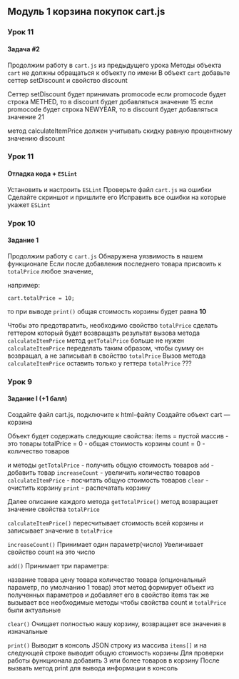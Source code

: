 ## Модуль 1 корзина покупок cart.js





### Урок 11
#### Задача #2
Продолжим работу в `cart.js` из предыдущего урока 
Методы объекта `cart` не должны обращаться к объекту по имени
В объект `cart` добавьте сеттер setDiscount и свойство discount

Сеттер setDiscount будет принимать promocode
    если promocode будет строка METHED, то в discount будет добавляться значение 15 
    если promocode будет строка NEWYEAR, то в discount будет добавляться значение 21

метод calculateItemPrice должен учитывать скидку равную процентному значению discount


### Урок 11
#### Отладка кода + `ESLint`
  Установить и настроить `ESLint`
  Проверьте файл `cart.js` на ошибки
  Сделайте скриншот и пришлите его
  Исправить все ошибки на которые укажет `ESLint`


### Урок 10
#### Задание 1

Продолжим работу с `cart.js`
Обнаружена уязвимость в нашем функционале
Если после добавления последнего товара присвоить к `totalPrice` любое значение,

например:
```
cart.totalPrice = 10;
```
то при выводе `print()` общая стоимость корзины будет равна **10**

Чтобы это предотвратить, необходимо свойство `totalPrice` сделать геттером который будет возвращать результат вызова метода `calculateItemPrice`
метод `getTotalPrice` больше не нужен
`calculateItemPrice` переделать таким образом, чтобы сумму он возвращал, а не записывал в свойство `totalPrice`
Вызов метода `calculateItemPrice` оставить только у геттера `totalPrice` ???


### Урок 9
#### Задание I (+1 балл)
Создайте файл cart.js, подключите к html-файлу
Создайте объект cart — корзина

Объект будет содержать следующие свойства:
    items = пустой массив - это товары
    totalPrice = 0 - общая стоимость корзины
    count = 0 - количество товаров

и методы
    `getTotalPrice` - получить общую стоимость товаров
    `add` - добавить товар
    `increaseCount` - увеличить количество товаров
    `calculateItemPrice` - посчитать общую стоимость товаров
    `clear` - очистить корзину
    `print` - распечатать корзину


Далее описание каждого метода
`getTotalPrice()`
метод возвращает значение свойства `totalPrice`

`calculateItemPrice()`
пересчитывает стоимость всей корзины и записывает значение в `totalPrice`

`increaseCount()`
Принимает один параметр(число)
Увеличивает свойство count на это число

`add()`
Принимает три параметра:

  название товара
  цену товара
  количество товара (опциональный параметр, по умолчанию 1 товар)
этот метод формирует объект из полученных параметров и добавляет его в свойство items
так же вызывает все необходимые методы чтобы свойства count и `totalPrice` были актуальные


`clear()`
Очищает полностью нашу корзину, возвращает все значения в изначальные

`print()`
Выводит в консоль JSON строку из массива `items[]` и на следующей строке выводит общую стоимость корзины
Для проверки работы функционала добавить 3 или более товаров в корзину
После вызвать метод print для вывода информации в консоль



